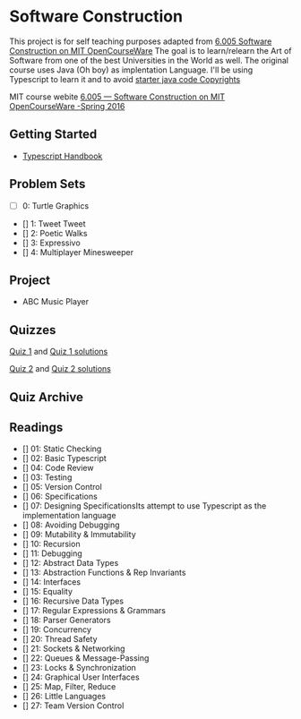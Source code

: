 # Software Construction

 This project is for self teaching purposes adapted from [6.005 Software Construction on MIT OpenCourseWare](https://ocw.mit.edu/ans7870/6/6.005/s16/index.html)
 The goal is to learn/relearn the Art of Software from one of the best Universities in the World as well. The original course uses Java (Oh boy) as implentation Language. I'll be using Typescript to learn it and to avoid [starter java code Copyrights](https://ocw.mit.edu/ans7870/6/6.005/s16/general/collaboration.html)

 MIT course webite [6.005 — Software Construction on MIT OpenCourseWare -Spring 2016](https://ocw.mit.edu/ans7870/6/6.005/s16/index.html)

## Getting Started

* [Typescript Handbook](https://www.typescriptlang.org/docs/handbook/intro.html)

## Problem Sets

* [ ] 0: Turtle Graphics
* [] 1: Tweet Tweet
* [] 2: Poetic Walks
* [] 3: Expressivo
* [] 4: Multiplayer Minesweeper

## Project

* ABC Music Player

## Quizzes

[Quiz 1](https://ocw.mit.edu/courses/electrical-engineering-and-computer-science/6-005-software-construction-spring-2016/quizzes/MIT6_005S16_Quiz1.pdf) and [Quiz 1 solutions](https://ocw.mit.edu/courses/electrical-engineering-and-computer-science/6-005-software-construction-spring-2016/quizzes/MIT6_005S16_Quiz1_soln.pdf)

[Quiz 2](https://ocw.mit.edu/courses/electrical-engineering-and-computer-science/6-005-software-construction-spring-2016/quizzes/MIT6_005S16_Quiz2.pdf) and [Quiz 2 solutions](https://ocw.mit.edu/courses/electrical-engineering-and-computer-science/6-005-software-construction-spring-2016/quizzes/MIT6_005S16_Quiz2_soln.pdf)

## Quiz Archive

## Readings

* [] 01: Static Checking
* [] 02: Basic Typescript
* [] 04: Code Review
* [] 03: Testing
* [] 05: Version Control
* [] 06: Specifications
* [] 07: Designing SpecificationsIts attempt to use Typescript as the implementation language
* [] 08: Avoiding Debugging
* [] 09: Mutability & Immutability
* [] 10: Recursion
* [] 11: Debugging
* [] 12: Abstract Data Types
* [] 13: Abstraction Functions & Rep Invariants
* [] 14: Interfaces
* [] 15: Equality
* [] 16: Recursive Data Types
* [] 17: Regular Expressions & Grammars
* [] 18: Parser Generators
* [] 19: Concurrency
* [] 20: Thread Safety
* [] 21: Sockets & Networking
* [] 22: Queues & Message-Passing
* [] 23: Locks & Synchronization
* [] 24: Graphical User Interfaces
* [] 25: Map, Filter, Reduce
* [] 26: Little Languages
* [] 27: Team Version Control
